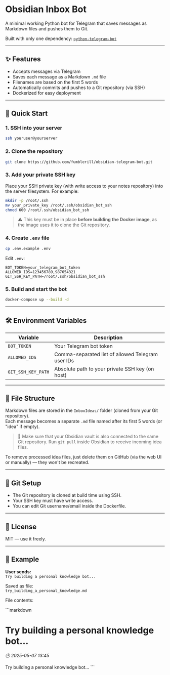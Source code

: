 # Obsidian Inbox Bot

A minimal working Python bot for Telegram that saves messages as Markdown files and pushes them to Git.

Built with only one dependency: [`python-telegram-bot`](https://github.com/python-telegram-bot/python-telegram-bot)

---

## ✨ Features

- Accepts messages via Telegram  
- Saves each message as a Markdown `.md` file  
- Filenames are based on the first 5 words  
- Automatically commits and pushes to a Git repository (via SSH)  
- Dockerized for easy deployment

---

## 🚀 Quick Start

### 1. SSH into your server

```bash
ssh youruser@yourserver
```

### 2. Clone the repository

```bash
git clone https://github.com/fumblerill/obsidian-telegram-bot.git
```

### 3. Add your private SSH key

Place your SSH private key (with write access to your notes repository) into the server filesystem. For example:

```bash
mkdir -p /root/.ssh
mv your_private_key /root/.ssh/obsidian_bot_ssh
chmod 600 /root/.ssh/obsidian_bot_ssh
```

> ⚠️ This key must be in place **before building the Docker image**, as the image uses it to clone the Git repository.

### 4. Create `.env` file

```bash
cp .env.example .env
```

Edit `.env`:

```env
BOT_TOKEN=your_telegram_bot_token
ALLOWED_IDS=123456789,987654321
GIT_SSH_KEY_PATH=/root/.ssh/obsidian_bot_ssh
```

### 5. Build and start the bot

```bash
docker-compose up --build -d
```

---

## 🛠 Environment Variables

| Variable            | Description                                      |
|---------------------|--------------------------------------------------|
| `BOT_TOKEN`         | Your Telegram bot token                          |
| `ALLOWED_IDS`       | Comma-separated list of allowed Telegram user IDs |
| `GIT_SSH_KEY_PATH`  | Absolute path to your private SSH key (on host)  |

---

## 📁 File Structure

Markdown files are stored in the `InboxIdeas/` folder (cloned from your Git repository).  
Each message becomes a separate `.md` file named after its first 5 words (or "idea" if empty).

> 🧠 Make sure that your Obsidian vault is also connected to the same Git repository.
> Run `git pull` inside Obsidian to receive incoming idea files.

To remove processed idea files, just delete them on GitHub (via the web UI or manually) — they won't be recreated.

---

## 🔐 Git Setup

- The Git repository is cloned at build time using SSH.
- Your SSH key must have write access.
- You can edit Git username/email inside the Dockerfile.

---

## 📜 License

MIT — use it freely.

---

## 🤖 Example

**User sends:**  
`Try building a personal knowledge bot...`

Saved as file:  
`try_building_a_personal_knowledge.md`

File contents:

\`\`\`markdown
# Try building a personal knowledge bot...

*🕒 2025-05-07 13:45*

Try building a personal knowledge bot...
\`\`\`

